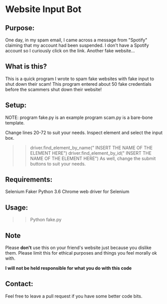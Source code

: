 # Website Input Bot

## Purpose:

One day, in my spam email, I came across a message from "Spotify" claiming that my account had been suspended. I don't have a Spotify account so I curiously click on the link. Another fake website...

## What is this?

This is a quick program I wrote to spam fake websites with fake input to shut down their scam! This program entered about 50 fake credentials before the scammers shut down their website!

## Setup:

NOTE: program fake.py is an example
program scam.py is a bare-bone template.

Change lines 20-72 to suit your needs.
Inspect element and select the input box. 
>> driver.find_element_by_name(" INSERT THE NAME OF THE ELEMENT HERE")
>> driver.find_element_by_id(" INSERT THE NAME OF THE ELEMENT HERE")
As well, change the submit buttons to suit your needs.
## Requirements:
Selenium
Faker
Python 3.6
Chrome web driver for Selenium

## Usage:

>> Python fake.py

## Note

Please **don't** use this on your friend's website just because you dislike them. Please limit this for ethical purposes and things you feel morally ok with.

**I will not be held responsible for what you do with this code**

## Contact:

Feel free to leave a pull request if you have some better code bits.

